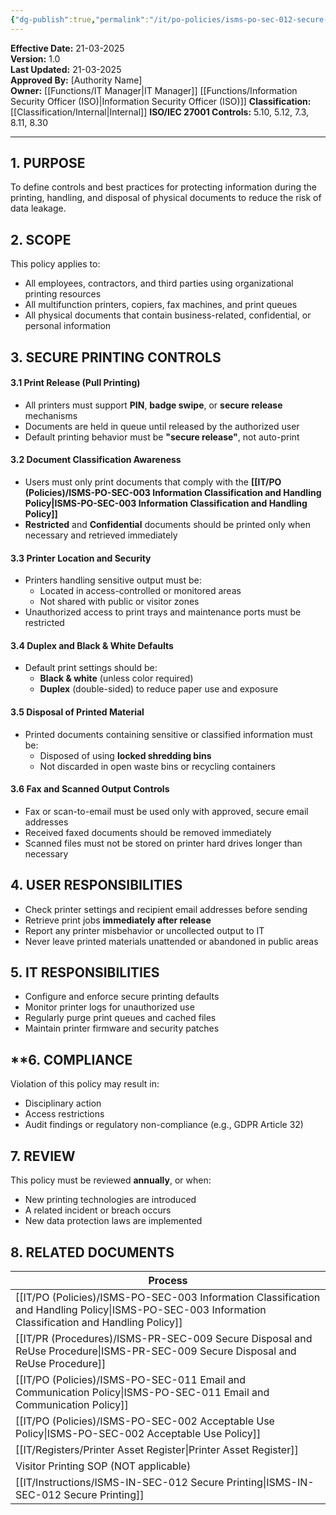```yaml
---
{"dg-publish":true,"permalink":"/it/po-policies/isms-po-sec-012-secure-printing-policy/","tags":["policy","printing"],"noteIcon":"default"}
---
```


 **Effective Date:** 21-03-2025  
**Version:** 1.0  
**Last Updated:** 21-03-2025  
**Approved By:** [Authority Name]  
**Owner:** [[Functions/IT Manager\|IT Manager]] [[Functions/Information Security Officer (ISO)\|Information Security Officer (ISO)]]
**Classification:** [[Classification/Internal\|Internal]]
**ISO/IEC 27001 Controls:** 5.10, 5.12, 7.3, 8.11, 8.30

---
## **1. PURPOSE**  
To define controls and best practices for protecting information during the printing, handling, and disposal of physical documents to reduce the risk of data leakage.
## **2. SCOPE**
This policy applies to:
- All employees, contractors, and third parties using organizational printing resources
- All multifunction printers, copiers, fax machines, and print queues
- All physical documents that contain business-related, confidential, or personal information
## **3. SECURE PRINTING CONTROLS**
#### 3.1 Print Release (Pull Printing)
- All printers must support **PIN**, **badge swipe**, or **secure release** mechanisms
- Documents are held in queue until released by the authorized user
- Default printing behavior must be **"secure release"**, not auto-print
#### 3.2 Document Classification Awareness
- Users must only print documents that comply with the **[[IT/PO (Policies)/ISMS-PO-SEC-003 Information Classification and Handling Policy\|ISMS-PO-SEC-003 Information Classification and Handling Policy]]** 
- **Restricted** and **Confidential** documents should be printed only when necessary and retrieved immediately
#### 3.3 Printer Location and Security
- Printers handling sensitive output must be:
    - Located in access-controlled or monitored areas
    - Not shared with public or visitor zones
- Unauthorized access to print trays and maintenance ports must be restricted
#### 3.4 Duplex and Black & White Defaults
- Default print settings should be:
    - **Black & white** (unless color required)
    - **Duplex** (double-sided) to reduce paper use and exposure
#### 3.5 Disposal of Printed Material
- Printed documents containing sensitive or classified information must be:
    - Disposed of using **locked shredding bins**
    - Not discarded in open waste bins or recycling containers
#### 3.6 Fax and Scanned Output Controls
- Fax or scan-to-email must be used only with approved, secure email addresses
- Received faxed documents should be removed immediately
- Scanned files must not be stored on printer hard drives longer than necessary
 
 ## **4. USER RESPONSIBILITIES**
- Check printer settings and recipient email addresses before sending
- Retrieve print jobs **immediately after release**
- Report any printer misbehavior or uncollected output to IT
- Never leave printed materials unattended or abandoned in public areas
## **5. IT RESPONSIBILITIES**  
- Configure and enforce secure printing defaults
- Monitor printer logs for unauthorized use
- Regularly purge print queues and cached files
- Maintain printer firmware and security patches
## **6. COMPLIANCE  
Violation of this policy may result in:
- Disciplinary action
- Access restrictions
- Audit findings or regulatory non-compliance (e.g., GDPR Article 32)
## **7. REVIEW**  
This policy must be reviewed **annually**, or when:
- New printing technologies are introduced
- A related incident or breach occurs
- New data protection laws are implemented
## **8. RELATED DOCUMENTS**

| Process                                                            |
| ------------------------------------------------------------------ |
| [[IT/PO (Policies)/ISMS-PO-SEC-003 Information Classification and Handling Policy\|ISMS-PO-SEC-003 Information Classification and Handling Policy]] |
| [[IT/PR (Procedures)/ISMS-PR-SEC-009 Secure Disposal and ReUse Procedure\|ISMS-PR-SEC-009 Secure Disposal and ReUse Procedure]]            |
| [[IT/PO (Policies)/ISMS-PO-SEC-011 Email and Communication Policy\|ISMS-PO-SEC-011 Email and Communication Policy]]                 |
| [[IT/PO (Policies)/ISMS-PO-SEC-002 Acceptable Use Policy\|ISMS-PO-SEC-002 Acceptable Use Policy]]                          |
| [[IT/Registers/Printer Asset Register\|Printer Asset Register]]                                         |
| Visitor Printing SOP (NOT applicable)                              |
| [[IT/Instructions/ISMS-IN-SEC-012 Secure Printing\|ISMS-IN-SEC-012 Secure Printing]]                    |








